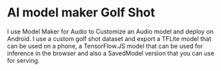 # AI model maker Golf Shot
 
I use Model Maker for Audio to Customize an Audio model and deploy on Android.
I use a custom golf shot dataset and export a TFLite model that can be used on a phone, a TensorFlow.JS model that can be used for inference in the browser and also a SavedModel version that you can use for serving.
